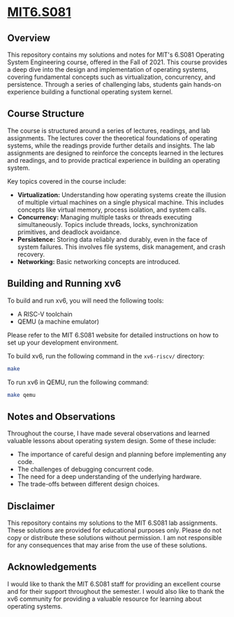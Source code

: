 # [MIT6.S081](https://pdos.csail.mit.edu/6.828/2021/schedule.html)

## Overview

This repository contains my solutions and notes for MIT's 6.S081 Operating System Engineering course, offered in the Fall of 2021. This course provides a deep dive into the design and implementation of operating systems, covering fundamental concepts such as virtualization, concurrency, and persistence. Through a series of challenging labs, students gain hands-on experience building a functional operating system kernel.

## Course Structure

The course is structured around a series of lectures, readings, and lab assignments. The lectures cover the theoretical foundations of operating systems, while the readings provide further details and insights. The lab assignments are designed to reinforce the concepts learned in the lectures and readings, and to provide practical experience in building an operating system.

Key topics covered in the course include:

*   **Virtualization:**  Understanding how operating systems create the illusion of multiple virtual machines on a single physical machine.  This includes concepts like virtual memory, process isolation, and system calls.
*   **Concurrency:**  Managing multiple tasks or threads executing simultaneously.  Topics include threads, locks, synchronization primitives, and deadlock avoidance.
*   **Persistence:**  Storing data reliably and durably, even in the face of system failures.  This involves file systems, disk management, and crash recovery.
*   **Networking:** Basic networking concepts are introduced.

## Building and Running xv6

To build and run xv6, you will need the following tools:

*   A RISC-V toolchain
*   QEMU (a machine emulator)

Please refer to the MIT 6.S081 website for detailed instructions on how to set up your development environment.

To build xv6, run the following command in the `xv6-riscv/` directory:

```bash
make
```

To run xv6 in QEMU, run the following command:

```bash
make qemu
```

## Notes and Observations

Throughout the course, I have made several observations and learned valuable lessons about operating system design. Some of these include:

*   The importance of careful design and planning before implementing any code.
*   The challenges of debugging concurrent code.
*   The need for a deep understanding of the underlying hardware.
*   The trade-offs between different design choices.

## Disclaimer

This repository contains my solutions to the MIT 6.S081 lab assignments.  These solutions are provided for educational purposes only.  Please do not copy or distribute these solutions without permission.  I am not responsible for any consequences that may arise from the use of these solutions.

## Acknowledgements

I would like to thank the MIT 6.S081 staff for providing an excellent course and for their support throughout the semester. I would also like to thank the xv6 community for providing a valuable resource for learning about operating systems.
